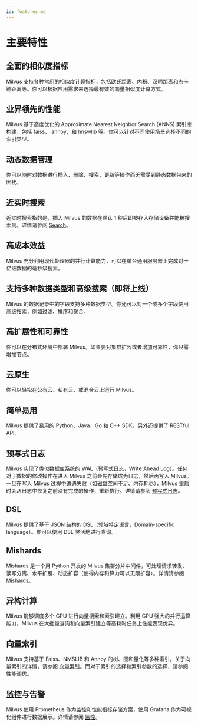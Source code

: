 ```yaml
---
id: features.md
---
```


# 主要特性

## 全面的相似度指标
  
Milvus 支持各种常用的相似度计算指标，包括欧氏距离、内积、汉明距离和杰卡德距离等。你可以根据应用需求来选择最有效的向量相似度计算方式。

## 业界领先的性能

Milvus 基于高度优化的 Approximate Nearest Neighbor Search (ANNS) 索引库构建，包括 faiss、 annoy、和 hnswlib 等。你可以针对不同使用场景选择不同的索引类型。

## 动态数据管理
  
你可以随时对数据进行插入、删除、搜索、更新等操作而无需受到静态数据带来的困扰。

## 近实时搜索

近实时搜索指的是，插入 Milvus 的数据在默认 1 秒后即被存入存储设备并能被搜索到。详情请参阅 [Search](index.md)。

## 高成本效益
  
Milvus 充分利用现代处理器的并行计算能力，可以在单台通用服务器上完成对十亿级数据的毫秒级搜索。

## 支持多种数据类型和高级搜索（即将上线）
  
Milvus 的数据记录中的字段支持多种数据类型。你还可以对一个或多个字段使用高级搜索，例如过滤、排序和聚合。

## 高扩展性和可靠性
  
你可以在分布式环境中部署 Milvus。如果要对集群扩容或者增加可靠性，你只需增加节点。

## 云原生

你可以轻松在公有云、私有云、或混合云上运行 Milvus。

## 简单易用

Milvus 提供了易用的 Python、Java、Go 和 C++ SDK，另外还提供了 RESTful API。

## 预写式日志

Milvus 实现了类似数据库系统的 WAL（预写式日志，Write Ahead Log）。任何对于数据的修改操作在进入 Milvus 之前会先存储成为日志，然后再写入 Milvus。一旦在写入 Milvus 过程中遭遇失败（如磁盘空间不足、内存耗尽），Milvus 重启时会从日志中恢复之前没有完成的操作，重新执行。详情请参阅 [预写式日志](write_ahead_log.md)。

## DSL

Milvus 提供了基于 JSON 结构的 DSL（领域特定语言，Domain-specific language）。你可以使用 DSL 灵活地进行查询。

## Mishards

Mishards 是一个用 Python 开发的 Milvus 集群分片中间件，可处理请求转发、读写分离、水平扩展、动态扩容（使得内存和算力可以无限扩容）。详情请参阅 [Mishards](mishards.md)。

## 异构计算

Milvus 能够调度多个 GPU 进行向量搜索和索引建立。利用 GPU 强大的并行运算能力，Milvus 在大批量查询和向量索引建立等高耗时任务上性能表现优异。

## 向量索引

Milvus 支持基于 Faiss、NMSLIB 和 Annoy 的树、图和量化等多种索引。关于向量索引的详情，请参阅 [向量索引](index_overview.md)。而对于索引的选择和索引参数的选择，请参阅 [性能调优](tuning.md)。

## 监控与告警

Milvus 使用 Prometheus 作为监控和性能指标存储方案，使用 Grafana 作为可视化组件进行数据展示。详情请参阅 [监控](monitor.md)。